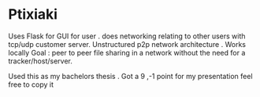 # Ptixiaki
Uses Flask for GUI for user .
does networking relating to other users with tcp/udp customer server.
Unstructured p2p network architecture . 
Works locally 
Goal : peer to peer file sharing in a network without the need for a tracker/host/server. 


Used this as my bachelors thesis . Got a 9  ,-1 point for my presentation feel free to copy it
